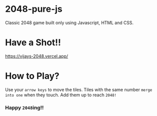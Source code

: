 # 2048-pure-js
Classic 2048 game built only using Javascript, HTML and CSS.

# Have a Shot!!
https://vijays-2048.vercel.app/

# How to Play?
Use your `arrow keys` to move the tiles. Tiles with
the same number `merge into one` when they touch. Add
them up to reach `2048!`

### Happy `2048`ing!! 
